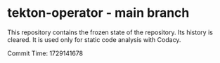 # tekton-operator - main branch

This repository contains the frozen state of the repository.
Its history is cleared. It is used only for static code
analysis with Codacy.

Commit Time: 1729141678